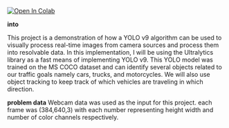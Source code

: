 <a target="_blank" href="https://colab.research.google.com/github/LuckierBread/YOLOv9-Car-Counter/blob/main/Yolov9_Car_Counter.ipynb">
  <img src="https://colab.research.google.com/assets/colab-badge.svg" alt="Open In Colab"/>
</a>

**into**

This project is a demonstration of how a YOLO v9 algorithm can be used to visually process real-time images from camera sources and process them into resolvable data.
In this implementation, I will be using the Ultralytics library as a fast means of implementing YOLO v9.
This YOLO model was trained on the MS COCO dataset and can identify several objects related to our traffic goals namely cars, trucks, and motorcycles.
We will also use object tracking to keep track of which vehicles are traveling in which direction.

**problem data**
Webcam data was used as the input for this project.
each frame was (384,640,3) with each number representing height width and number of color channels respectively. 

